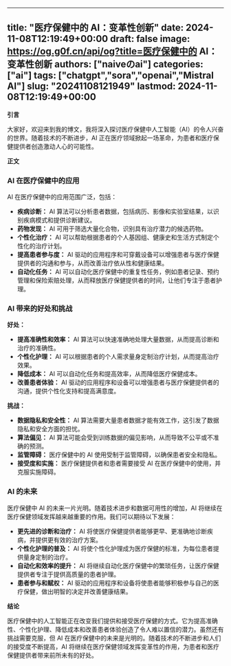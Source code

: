 
---
title: "医疗保健中的 AI：变革性创新"
date: 2024-11-08T12:19:49+00:00
draft: false
image: https://og.g0f.cn/api/og?title=医疗保健中的 AI：变革性创新
authors: ["naiveのai"]
categories: ["ai"]
tags: ["chatgpt","sora","openai","Mistral AI"]
slug: "20241108121949"
lastmod: 2024-11-08T12:19:49+00:00
---
**引言**

大家好，欢迎来到我的博文，我将深入探讨医疗保健中人工智能（AI）的令人兴奋的世界。随着技术的不断进步，AI 正在医疗领域掀起一场革命，为患者和医疗保健提供者创造激动人心的可能性。

**正文**

### AI 在医疗保健中的应用

AI 在医疗保健中的应用范围广泛，包括：

* **疾病诊断：** AI 算法可以分析患者数据，包括病历、影像和实验室结果，以识别疾病模式和提供诊断建议。
* **药物发现：** AI 可用于筛选大量化合物，识别具有治疗潜力的候选药物。
* **个性化治疗：** AI 可以帮助根据患者的个人基因组、健康史和生活方式制定个性化的治疗计划。
* **提高患者参与度：** AI 驱动的应用程序和可穿戴设备可以增强患者与医疗保健提供者的沟通和参与，从而改善治疗依从性和健康结果。
* **自动化任务：** AI 可以自动化医疗保健中的重复性任务，例如患者记录、预约管理和保险索赔处理，从而释放医疗保健提供者的时间，让他们专注于患者护理。

### AI 带来的好处和挑战

**好处：**

* **提高准确性和效率：** AI 算法可以快速准确地处理大量数据，从而提高诊断和治疗的准确性。
* **个性化护理：** AI 可以根据患者的个人需求量身定制治疗计划，从而提高治疗效果。
* **降低成本：** AI 可以自动化任务和提高效率，从而降低医疗保健成本。
* **改善患者体验：** AI 驱动的应用程序和设备可以增强患者与医疗保健提供者的沟通，提供个性化支持和提高满意度。

**挑战：**

* **数据隐私和安全性：** AI 算法需要大量患者数据才能有效工作，这引发了数据隐私和安全方面的担忧。
* **算法偏见：** AI 算法可能会受到训练数据的偏见影响，从而导致不公平或不准确的预测。
* **监管障碍：** 医疗保健中的 AI 使用受制于监管障碍，以确保患者安全和隐私。
* **接受度和实施：** 医疗保健提供者和患者需要接受 AI 在医疗保健中的使用，并克服实施障碍。

### AI 的未来

医疗保健中 AI 的未来一片光明。随着技术进步和数据可用性的增加，AI 将继续在医疗保健领域发挥越来越重要的作用。我们可以期待以下发展：

* **更先进的诊断和治疗：** AI 将使医疗保健提供者能够更早、更准确地诊断疾病，并提供更有效的治疗方案。
* **个性化护理的普及：** AI 将使个性化护理成为医疗保健的标准，为每位患者提供量身定制的治疗。
* **自动化和效率的提升：** AI 将继续自动化医疗保健中的繁琐任务，让医疗保健提供者专注于提供高质量的患者护理。
* **患者参与和赋权：** AI 驱动的应用程序和设备将使患者能够积极参与自己的医疗保健，做出明智的决定并改善健康结果。

**结论**

医疗保健中的人工智能正在改变我们提供和接受医疗保健的方式。它为提高准确性、个性化护理、降低成本和改善患者体验创造了令人难以置信的潜力。虽然还有挑战需要克服，但 AI 在医疗保健中的未来是光明的。随着技术的不断进步和人们的接受度不断提高，AI 将继续在医疗保健领域发挥变革性的作用，为患者和医疗保健提供者带来前所未有的好处。